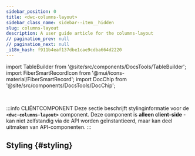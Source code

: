 ```yaml
---
sidebar_position: 0
title: <dwc-columns-layout>
sidebar_class_name: sidebar--item__hidden
slug: columns-layout
description: A user guide article for the columns-layout
// pagination_prev: null
// pagination_next: null
_i18n_hash: f911b4eaf137dbe1cae9cdba664d2220
---
```

import TableBuilder from '@site/src/components/DocsTools/TableBuilder';
import FiberSmartRecordIcon from '@mui/icons-material/FiberSmartRecord';
import DocChip from '@site/src/components/DocsTools/DocChip';

<DocChip chip='shadow' />

<br />

:::info CLIËNTCOMPONENT
Deze sectie beschrijft stylinginformatie voor de **`<dwc-columns-layout>`** component. Deze component is **alleen client-side** - kan niet zelfstandig via de API worden geïnstantieerd, maar kan deel uitmaken van API-componenten.
:::

## Styling {#styling}

<TableBuilder name="dwc-columns-layout" clientComponent />
